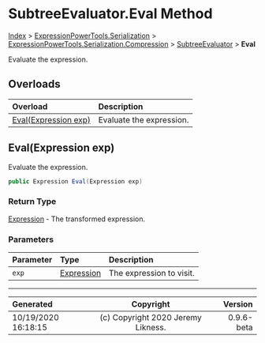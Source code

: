 ﻿# SubtreeEvaluator.Eval Method

[Index](../index.md) > [ExpressionPowerTools.Serialization](ExpressionPowerTools.Serialization.a.md) > [ExpressionPowerTools.Serialization.Compression](ExpressionPowerTools.Serialization.Compression.n.md) > [SubtreeEvaluator](ExpressionPowerTools.Serialization.Compression.SubtreeEvaluator.cs.md) > **Eval**

Evaluate the expression.

## Overloads

| Overload | Description |
| :-- | :-- |
| [Eval(Expression exp)](#evalexpression-exp) | Evaluate the expression. |
## Eval(Expression exp)

Evaluate the expression.

```csharp
public Expression Eval(Expression exp)
```

### Return Type

 [Expression](https://docs.microsoft.com/dotnet/api/system.linq.expressions.expression)  - The transformed expression.

### Parameters

| Parameter | Type | Description |
| :-- | :-- | :-- |
| `exp` | [Expression](https://docs.microsoft.com/dotnet/api/system.linq.expressions.expression) | The expression to visit. |



---

| Generated | Copyright | Version |
| :-- | :-: | --: |
| 10/19/2020 16:18:15 | (c) Copyright 2020 Jeremy Likness. | 0.9.6-beta |
